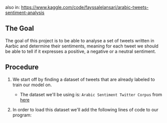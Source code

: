 also in: https://www.kaggle.com/code/fayssalelansari/arabic-tweets-sentiment-analysis

## The Goal

The goal of this project is to be able to analyse a set of tweets written in Aarbic and determine their sentiments, meaning for each tweet we should be able to tell if it expresses a positive, a negative or a neutral sentiment.

## Procedure
1. We start off by finding a dataset of tweets that are already labeled to train our model on.
   * The dataset we'll be using is: `Arabic Sentiment Twitter Corpus` from [here](https://www.kaggle.com/datasets/mksaad/arabic-sentiment-twitter-corpus)

2. In order to load this dataset we'll add the following lines of code to our program:
```python

```

